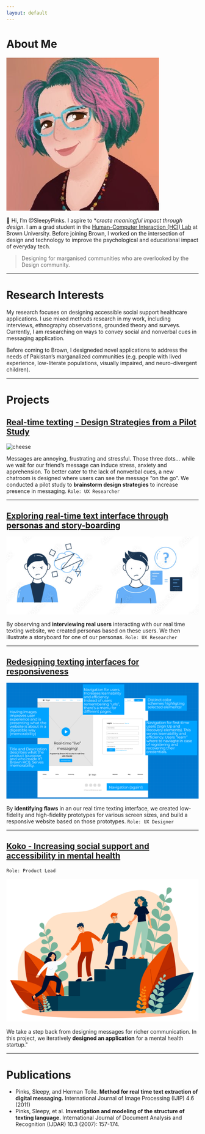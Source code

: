 ```yaml
---
layout: default
---
```


# About Me

<img class="profile-picture" src="images/1599155795154.jpeg">

👋 Hi, I’m @SleepyPinks. I aspire to **create meaningful impact through design*. I am a grad student in the [Human-Computer Interaction (HCI) Lab](https://hci.brown.edu/) at Brown University. Before joining Brown, I worked on the intersection of design and technology to improve the psychological and educational impact of everyday tech.

> Designing for marganised communities who are overlooked by the Design community.

***

# Research Interests

My research focuses on designing accessible social support healthcare applications. I use mixed methods research in my work, including interviews, ethnography observations, grounded theory and surveys. Currently, I am researching on ways to convey social and nonverbal cues in messaging application. 

Before coming to Brown, I designeded novel applications to address the needs of Pakistan’s marganalized communities (e.g. people with lived experience, low-literate populations, visually impaired, and neuro-divergent children). 

***

# Projects

## [**Real-time texting - Design Strategies from a Pilot Study**](https://sleepypinks.github.io/)

![cheese](images/texting.jpeg)

Messages are annoying, frustrating and stressful. Those three dots… while we wait for our friend’s message can induce stress, anxiety and apprehension. To better cater to the lack of nonverbal cues, a new chatroom is designed where users can see the message “on the go”. We conducted a pilot study to **brainstorm design strategies** to increase presence in messaging.
`Role: UX Researcher`

***

## [**Exploring real-time text interface through personas and story-boarding**](https://sleepypinks.github.io/personas)

![confuse2.png](images/confuse2.png)

By observing and **interviewing real users** interacting with our real time texting website, we created personas based on these users. We then illustrate a storyboard for one of our personas.
`Role: UX Researcher`

***** 

## [**Redesigning texting interfaces for responsiveness**](https://sleepypinks.github.io/redesign)

![desktop.jpeg](images/desktop.jpeg)

By **identifying flaws** in an our real time texting interface, we created low-fidelity and high-fidelity prototypes for various screen sizes, and build a responsive website based on those prototypes.
`Role: UX Designer`

*** 


## [**Koko - Increasing social support and accessibility in mental health**](https://sleepypinks.github.io/koko)

`Role: Product Lead`

![/peer_support](images//peersupport.jpeg)

We take a step back from designing messages for richer communication. In this project, we iteratively **designed an application** for a mental health startup."

---

# Publications

* Pinks, Sleepy, and Herman Tolle. **Method for real time text extraction of digital messaging.** International Journal of Image Processing (IJIP) 4.6 (2011)
* Pinks, Sleepy, et al. **Investigation and modeling of the structure of texting language.** International Journal of Document Analysis and Recognition (IJDAR) 10.3 (2007): 157-174.
